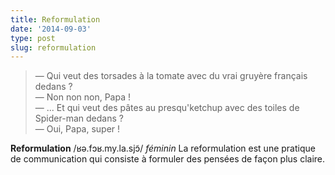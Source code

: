 ```yaml
---
title: Reformulation
date: '2014-09-03'
type: post
slug: reformulation
---
```


> — Qui veut des torsades à la tomate avec du vrai gruyère français dedans ?  
> — Non non non, Papa !  
> — ... Et qui veut des pâtes au presqu'ketchup avec des toiles de Spider-man dedans ?  
> — Oui, Papa, super !

**Reformulation** /ʁə.fɔʁ.my.la.sjɔ̃/ _féminin_
La reformulation est une pratique de communication qui consiste à formuler des pensées de façon plus claire.
